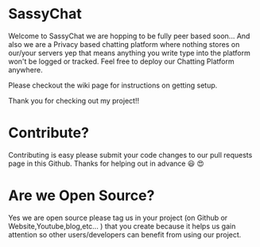 # SassyChat
 
 Welcome to SassyChat we are hopping to be fully peer based soon... And also we are a Privacy based chatting platform where nothing stores on our/your servers yep that means anything you write type into the platform won't be logged or tracked. Feel free to deploy our Chatting Platform anywhere.

Please checkout the wiki page for instructions on getting setup.

Thank you for checking out my project!!


# Contribute?

Contributing is easy please submit your code changes to our pull requests page in this Github.
Thanks for helping out in advance :smiley: :heart_eyes:

# Are we Open Source?
Yes we are open source please tag us in your project (on Github or Website,Youtube,blog,etc... ) that you create because it helps us gain attention so other users/developers can benefit from using our project.
